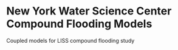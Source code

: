 # New York Water Science Center Compound Flooding Models
Coupled models for LISS compound flooding study 
